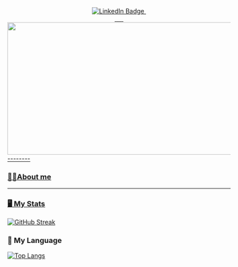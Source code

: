 <div id="badges", align="center">
  <a href="https://www.linkedin.com/in/davidagrazods/">
  <img src="https://img.shields.io/badge/LinkedIn-blue?style=for-the-badge&logo=linkedin&logoColor=white" alt="LinkedIn Badge"/>
  <a href="https://www.kaggle.com/davidagrazo">
  <img src="https://img.shields.io/badge/Kaggle-20BEFF?style=for-the-badge&logo=Kaggle&logoColor=white" alt=""/>
  </div>

<div id="badges", align="center">
  <img src="https://komarev.com/ghpvc/?username=davidagrazo&style=flat-square&color=blue" alt=""/>
  <img src="https://img.shields.io/badge/Keras-FF0000?style=for-the-badge&logo=keras&logoColor=white" alt=""/>
  <img src="https://img.shields.io/badge/TensorFlow-FF6F00?style=for-the-badge&logo=tensorflow&logoColor=white" alt=""/>
  <img src="https://img.shields.io/badge/Pandas-2C2D72?style=for-the-badge&logo=pandas&logoColor=white" alt=""/>
  <img src="https://img.shields.io/badge/Python-FFD43B?style=for-the-badge&logo=python&logoColor=blue" alt=""/>
  <img src="https://img.shields.io/badge/scikit_learn-F7931E?style=for-the-badge&logo=scikit-learn&logoColor=white" alt=""/>
</div>

<div align="center">
  <img src="https://media.giphy.com/media/v1.Y2lkPTc5MGI3NjExOHd5Mmo0ODI2Y3Rid3BvaWczdHpyanQ4bDJ4cjNqYmwzYmt4bDVubyZlcD12MV9pbnRlcm5hbF9naWZfYnlfaWQmY3Q9Zw/umYMU8G2ixG5mJBDo5/giphy.gif" width="600" height="300"/>
</div>
--------

### :technologist:About me


---------

<div style="width: 50%; align: center;">
  
### :desktop_computer: My Stats
  
  [![GitHub Streak](https://github-readme-streak-stats.herokuapp.com?user=davidagrazo&theme=soft-green&hide_border=true&border_radius=5.1&date_format=j%20M%5B%20Y%5D&card_width=487)](https://git.io/streak-stats)
  
  ### :mechanical_leg: My Language
  [![Top Langs](https://github-readme-stats.vercel.app/api/top-langs/?username=davidagrazo)](https://github.com/anuraghazra/github-readme-stats)
</div>



